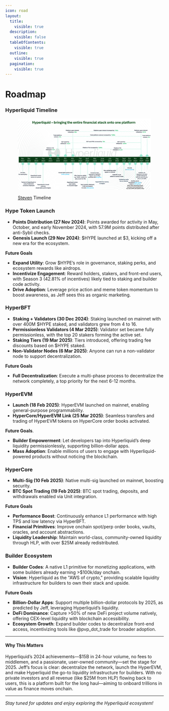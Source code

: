 ```yaml
---
icon: road
layout:
  title:
    visible: true
  description:
    visible: false
  tableOfContents:
    visible: true
  outline:
    visible: true
  pagination:
    visible: true
---
```


# Roadmap

### Hyperliquid Timeline

<figure><img src="../.gitbook/assets/GgYd0fKacAA3uUb-Photoroom.png" alt=""><figcaption><p><a href="https://x.com/stevenyuntcap/status/1875221019356754143">Steven</a> Timeline</p></figcaption></figure>

### Hype Token Launch

* **Points Distribution (27 Nov 2024)**: Points awarded for activity in May, October, and early November 2024, with 57.9M points distributed after anti-Sybil checks.
* **Genesis Launch (29 Nov 2024)**: $HYPE launched at $3, kicking off a new era for the ecosystem.

**Future Goals**

* **Expand Utility**: Grow $HYPE’s role in governance, staking perks, and ecosystem rewards like airdrops.
* **Incentivize Engagement**: Reward holders, stakers, and front-end users, with Season 3 (42.81% of incentives) likely tied to staking and builder code activity.
* **Drive Adoption**: Leverage price action and meme token momentum to boost awareness, as Jeff sees this as organic marketing.

### HyperBFT

* **Staking + Validators (30 Dec 2024)**: Staking launched on mainnet with over 400M $HYPE staked, and validators grew from 4 to 16.
* **Permissionless Validators (4 Mar 2025)**: Validator set became fully permissionless, with the top 20 stakers forming the active set.
* **Staking Tiers (19 Mar 2025)**: Tiers introduced, offering trading fee discounts based on $HYPE staked.
* **Non-Validator Nodes (6 Mar 2025)**: Anyone can run a non-validator node to support decentralization.

**Future Goals**

* **Full Decentralization**: Execute a multi-phase process to decentralize the network completely, a top priority for the next 6-12 months.

### HyperEVM

* **Launch (18 Feb 2025)**: HyperEVM launched on mainnet, enabling general-purpose programmability.
* **HyperCore/HyperEVM Link (25 Mar 2025)**: Seamless transfers and trading of HyperEVM tokens on HyperCore order books activated.

**Future Goals**.

* **Builder Empowerment**: Let developers tap into Hyperliquid’s deep liquidity permissionlessly, supporting billion-dollar apps.
* **Mass Adoption**: Enable millions of users to engage with Hyperliquid-powered products without noticing the blockchain.

### HyperCore

* **Multi-Sig (10 Feb 2025)**: Native multi-sig launched on mainnet, boosting security.
* **BTC Spot Trading (19 Feb 2025)**: BTC spot trading, deposits, and withdrawals enabled via Unit integration.

**Future Goals**

* **Performance Boost**: Continuously enhance L1 performance with high TPS and low latency via HyperBFT.
* **Financial Primitives**: Improve onchain spot/perp order books, vaults, oracles, and account abstractions.
* **Liquidity Leadership**: Maintain world-class, community-owned liquidity through HLP, with over $25M already redistributed.

### Builder Ecosystem

* **Builder Codes**: A native L1 primitive for monetizing applications, with some builders already earning >$100k/day onchain.
* **Vision**: Hyperliquid as the "AWS of crypto," providing scalable liquidity infrastructure for builders to own their stack and upside.

**Future Goals**

* **Billion-Dollar Apps**: Support multiple billion-dollar protocols by 2025, as predicted by Jeff, leveraging Hyperliquid’s liquidity.
* **DeFi Dominance**: Capture >50% of new DeFi project volume natively, offering CEX-level liquidity with blockchain accessibility.
* **Ecosystem Growth**: Expand builder codes to decentralize front-end access, incentivizing tools like @pvp\_dot\_trade for broader adoption.

***

#### Why This Matters

Hyperliquid’s 2024 achievements—$15B in 24-hour volume, no fees to middlemen, and a passionate, user-owned community—set the stage for 2025. Jeff’s focus is clear: decentralize the network, launch the HyperEVM, and make Hyperliquid the go-to liquidity infrastructure for builders. With no private investors and all revenue (like $25M from HLP) flowing back to users, this is a platform built for the long haul—aiming to onboard trillions in value as finance moves onchain.

***

_Stay tuned for updates and enjoy exploring the Hyperliquid ecosystem!_
